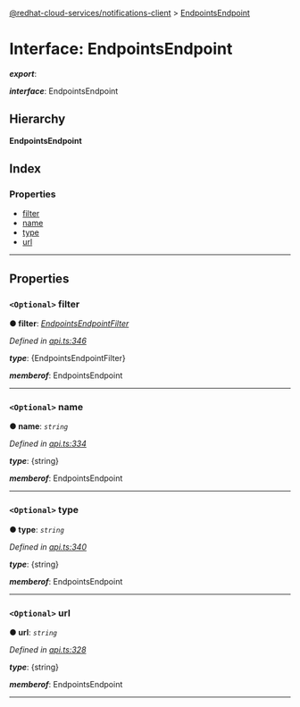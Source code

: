[@redhat-cloud-services/notifications-client](../README.md) > [EndpointsEndpoint](../interfaces/endpointsendpoint.md)

# Interface: EndpointsEndpoint

*__export__*: 

*__interface__*: EndpointsEndpoint

## Hierarchy

**EndpointsEndpoint**

## Index

### Properties

* [filter](endpointsendpoint.md#filter)
* [name](endpointsendpoint.md#name)
* [type](endpointsendpoint.md#type)
* [url](endpointsendpoint.md#url)

---

## Properties

<a id="filter"></a>

### `<Optional>` filter

**● filter**: *[EndpointsEndpointFilter](endpointsendpointfilter.md)*

*Defined in [api.ts:346](https://github.com/RedHatInsights/javascript-clients/blob/master/packages/hooks/api.ts#L346)*

*__type__*: {EndpointsEndpointFilter}

*__memberof__*: EndpointsEndpoint

___
<a id="name"></a>

### `<Optional>` name

**● name**: *`string`*

*Defined in [api.ts:334](https://github.com/RedHatInsights/javascript-clients/blob/master/packages/hooks/api.ts#L334)*

*__type__*: {string}

*__memberof__*: EndpointsEndpoint

___
<a id="type"></a>

### `<Optional>` type

**● type**: *`string`*

*Defined in [api.ts:340](https://github.com/RedHatInsights/javascript-clients/blob/master/packages/hooks/api.ts#L340)*

*__type__*: {string}

*__memberof__*: EndpointsEndpoint

___
<a id="url"></a>

### `<Optional>` url

**● url**: *`string`*

*Defined in [api.ts:328](https://github.com/RedHatInsights/javascript-clients/blob/master/packages/hooks/api.ts#L328)*

*__type__*: {string}

*__memberof__*: EndpointsEndpoint

___

